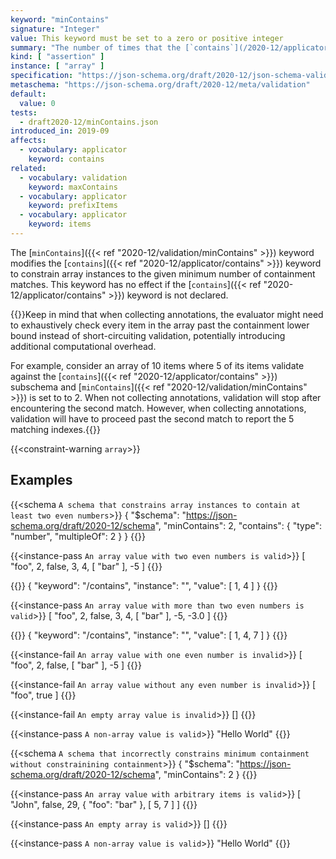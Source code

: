 ```yaml
---
keyword: "minContains"
signature: "Integer"
value: This keyword must be set to a zero or positive integer
summary: "The number of times that the [`contains`](/2020-12/applicator/contains) keyword (if set) successfully validates against the instance must be greater than or equal to the given integer."
kind: [ "assertion" ]
instance: [ "array" ]
specification: "https://json-schema.org/draft/2020-12/json-schema-validation.html#section-6.4.5"
metaschema: "https://json-schema.org/draft/2020-12/meta/validation"
default:
  value: 0
tests:
  - draft2020-12/minContains.json
introduced_in: 2019-09
affects:
  - vocabulary: applicator
    keyword: contains
related:
  - vocabulary: validation
    keyword: maxContains
  - vocabulary: applicator
    keyword: prefixItems
  - vocabulary: applicator
    keyword: items
---
```


The [`minContains`]({{< ref "2020-12/validation/minContains" >}}) keyword modifies the [`contains`]({{< ref
"2020-12/applicator/contains" >}}) keyword to constrain array instances to the
given minimum number of containment matches. This keyword has no effect if the
[`contains`]({{< ref "2020-12/applicator/contains" >}}) keyword is not declared.

{{<common-pitfall>}}Keep in mind that when collecting annotations, the
evaluator might need to exhaustively check every item in the array past the
containment lower bound instead of short-circuiting validation, potentially
introducing additional computational overhead.

For example, consider an array of 10 items where 5 of its items validate
against the [`contains`]({{< ref "2020-12/applicator/contains" >}}) subschema
and [`minContains`]({{< ref "2020-12/validation/minContains" >}}) is set to to 2. When not collecting annotations, validation
will stop after encountering the second match. However, when collecting
annotations, validation will have to proceed past the second match to report
the 5 matching indexes.{{</common-pitfall>}}

{{<constraint-warning `array`>}}

## Examples

{{<schema `A schema that constrains array instances to contain at least two even numbers`>}}
{
  "$schema": "https://json-schema.org/draft/2020-12/schema",
  "minContains": 2,
  "contains": {
    "type": "number",
    "multipleOf": 2
  }
}
{{</schema>}}

{{<instance-pass `An array value with two even numbers is valid`>}}
[ "foo", 2, false, 3, 4, [ "bar" ], -5 ]
{{</instance-pass>}}

{{<instance-annotation>}}
{ "keyword": "/contains", "instance": "", "value": [ 1, 4 ] }
{{</instance-annotation>}}

{{<instance-pass `An array value with more than two even numbers is valid`>}}
[ "foo", 2, false, 3, 4, [ "bar" ], -5, -3.0 ]
{{</instance-pass>}}

{{<instance-annotation>}}
{ "keyword": "/contains", "instance": "", "value": [ 1, 4, 7 ] }
{{</instance-annotation>}}

{{<instance-fail `An array value with one even number is invalid`>}}
[ "foo", 2, false, [ "bar" ], -5 ]
{{</instance-fail>}}

{{<instance-fail `An array value without any even number is invalid`>}}
[ "foo", true ]
{{</instance-fail>}}

{{<instance-fail `An empty array value is invalid`>}}
[]
{{</instance-fail>}}

{{<instance-pass `A non-array value is valid`>}}
"Hello World"
{{</instance-pass>}}

{{<schema `A schema that incorrectly constrains minimum containment without constrainining containment`>}}
{
  "$schema": "https://json-schema.org/draft/2020-12/schema",
  "minContains": 2
}
{{</schema>}}

{{<instance-pass `An array value with arbitrary items is valid`>}}
[ "John", false, 29, { "foo": "bar" }, [ 5, 7 ] ]
{{</instance-pass>}}

{{<instance-pass `An empty array is valid`>}}
[]
{{</instance-pass>}}

{{<instance-pass `A non-array value is valid`>}}
"Hello World"
{{</instance-pass>}}
